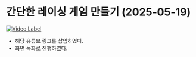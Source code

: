 # 간단한 레이싱 게임 만들기 (2025-05-19)
[![Video Label](http://img.youtube.com/vi/_w0THOIx5kY/0.jpg)](https://youtu.be/_w0THOIx5kY)
- 해당 유튜브 링크를 삽입하였다.
- 화면 녹화로 진행하였다.
